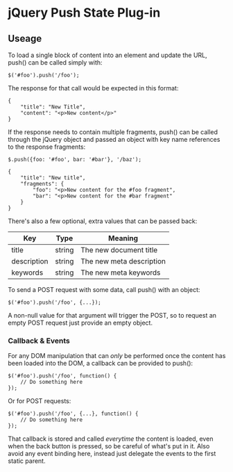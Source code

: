 # jQuery Push State Plug-in

## Useage

To load a single block of content into an element and update the URL, push() can be called simply with:

    $('#foo').push('/foo');

The response for that call would be expected in this format:

    {
        "title": "New Title",
        "content": "<p>New content</p>"
    }

If the response needs to contain multiple fragments, push() can be called through the jQuery object and passed an object with key name references to the response fragments:

    $.push({foo: '#foo', bar: '#bar'}, '/baz');

<!-- -->

    {
        "title": "New title",
        "fragments": {
            "foo": "<p>New content for the #foo fragment",
            "bar": "<p>New content for the #bar fragment"
        }
    }

There's also a few optional, extra values that can be passed back:

| Key | Type | Meaning |
| --- | ---- | ------- |
| title | string | The new document title |
| description | string | The new meta description |
| keywords |  string | The new meta keywords |

To send a POST request with some data, call push() with an object:

    $('#foo').push('/foo', {...});

A non-null value for that argument will trigger the POST, so to request an empty POST request just provide an empty object.


### Callback & Events

For any DOM manipulation that can *only* be performed once the content has been loaded into the DOM, a callback can be provided to push():

    $('#foo').push('/foo', function() {
        // Do something here
    });

Or for POST requests:

    $('#foo').push('/foo', {...}, function() {
        // Do something here
    });

That callback is stored and called *everytime* the content is loaded, even when the back button is pressed, so be careful of what's put in it. Also avoid any event binding here, instead just delegate the events to the first static parent.
